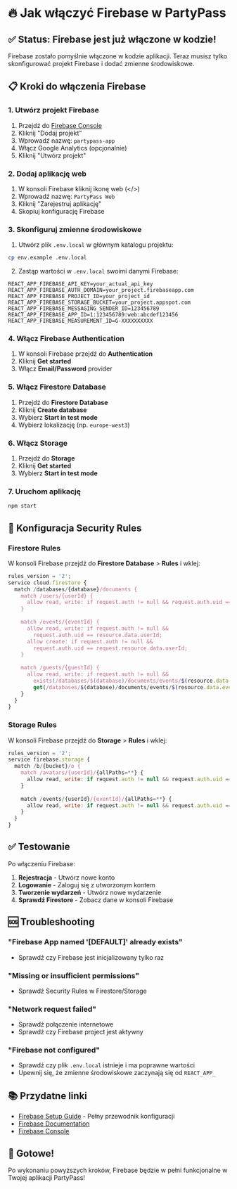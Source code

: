 # 🔥 Jak włączyć Firebase w PartyPass

## ✅ Status: Firebase jest już włączone w kodzie!

Firebase zostało pomyślnie włączone w kodzie aplikacji. Teraz musisz tylko skonfigurować projekt Firebase i dodać zmienne środowiskowe.

## 📋 Kroki do włączenia Firebase

### 1. Utwórz projekt Firebase
1. Przejdź do [Firebase Console](https://console.firebase.google.com/)
2. Kliknij "Dodaj projekt"
3. Wprowadź nazwę: `partypass-app`
4. Włącz Google Analytics (opcjonalnie)
5. Kliknij "Utwórz projekt"

### 2. Dodaj aplikację web
1. W konsoli Firebase kliknij ikonę web (</>)
2. Wprowadź nazwę: `PartyPass Web`
3. Kliknij "Zarejestruj aplikację"
4. Skopiuj konfigurację Firebase

### 3. Skonfiguruj zmienne środowiskowe
1. Utwórz plik `.env.local` w głównym katalogu projektu:
```bash
cp env.example .env.local
```

2. Zastąp wartości w `.env.local` swoimi danymi Firebase:
```env
REACT_APP_FIREBASE_API_KEY=your_actual_api_key
REACT_APP_FIREBASE_AUTH_DOMAIN=your_project.firebaseapp.com
REACT_APP_FIREBASE_PROJECT_ID=your_project_id
REACT_APP_FIREBASE_STORAGE_BUCKET=your_project.appspot.com
REACT_APP_FIREBASE_MESSAGING_SENDER_ID=123456789
REACT_APP_FIREBASE_APP_ID=1:123456789:web:abcdef123456
REACT_APP_FIREBASE_MEASUREMENT_ID=G-XXXXXXXXXX
```

### 4. Włącz Firebase Authentication
1. W konsoli Firebase przejdź do **Authentication**
2. Kliknij **Get started**
3. Włącz **Email/Password** provider

### 5. Włącz Firestore Database
1. Przejdź do **Firestore Database**
2. Kliknij **Create database**
3. Wybierz **Start in test mode**
4. Wybierz lokalizację (np. `europe-west3`)

### 6. Włącz Storage
1. Przejdź do **Storage**
2. Kliknij **Get started**
3. Wybierz **Start in test mode**

### 7. Uruchom aplikację
```bash
npm start
```

## 🔧 Konfiguracja Security Rules

### Firestore Rules
W konsoli Firebase przejdź do **Firestore Database** > **Rules** i wklej:

```javascript
rules_version = '2';
service cloud.firestore {
  match /databases/{database}/documents {
    match /users/{userId} {
      allow read, write: if request.auth != null && request.auth.uid == userId;
    }
    
    match /events/{eventId} {
      allow read, write: if request.auth != null && 
        request.auth.uid == resource.data.userId;
      allow create: if request.auth != null && 
        request.auth.uid == request.resource.data.userId;
    }
    
    match /guests/{guestId} {
      allow read, write: if request.auth != null && 
        exists(/databases/$(database)/documents/events/$(resource.data.eventId)) &&
        get(/databases/$(database)/documents/events/$(resource.data.eventId)).data.userId == request.auth.uid;
    }
  }
}
```

### Storage Rules
W konsoli Firebase przejdź do **Storage** > **Rules** i wklej:

```javascript
rules_version = '2';
service firebase.storage {
  match /b/{bucket}/o {
    match /avatars/{userId}/{allPaths=**} {
      allow read, write: if request.auth != null && request.auth.uid == userId;
    }
    
    match /events/{userId}/{eventId}/{allPaths=**} {
      allow read, write: if request.auth != null && request.auth.uid == userId;
    }
  }
}
```

## ✅ Testowanie

Po włączeniu Firebase:

1. **Rejestracja** - Utwórz nowe konto
2. **Logowanie** - Zaloguj się z utworzonym kontem
3. **Tworzenie wydarzeń** - Utwórz nowe wydarzenie
4. **Sprawdź Firestore** - Zobacz dane w konsoli Firebase

## 🆘 Troubleshooting

### "Firebase App named '[DEFAULT]' already exists"
- Sprawdź czy Firebase jest inicjalizowany tylko raz

### "Missing or insufficient permissions"
- Sprawdź Security Rules w Firestore/Storage

### "Network request failed"
- Sprawdź połączenie internetowe
- Sprawdź czy Firebase project jest aktywny

### "Firebase not configured"
- Sprawdź czy plik `.env.local` istnieje i ma poprawne wartości
- Upewnij się, że zmienne środowiskowe zaczynają się od `REACT_APP_`

## 📚 Przydatne linki

- [Firebase Setup Guide](./FIREBASE_SETUP.md) - Pełny przewodnik konfiguracji
- [Firebase Documentation](https://firebase.google.com/docs)
- [Firebase Console](https://console.firebase.google.com/)

## 🎉 Gotowe!

Po wykonaniu powyższych kroków, Firebase będzie w pełni funkcjonalne w Twojej aplikacji PartyPass!
